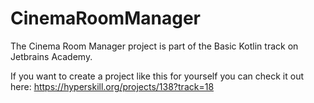 # CinemaRoomManager

The Cinema Room Manager project is part of the Basic Kotlin track on Jetbrains Academy.

If you want to create a project like this for yourself you can check it out here: https://hyperskill.org/projects/138?track=18
